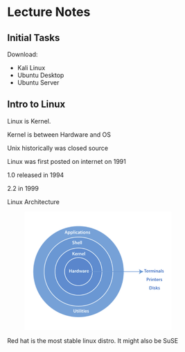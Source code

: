 # Lecture Notes

## Initial Tasks

Download:

* Kali Linux
* Ubuntu Desktop
* Ubuntu Server

## Intro to Linux

Linux is Kernel.

Kernel is between Hardware and OS

Unix historically was closed source



Linux was first posted on internet on 1991

1.0 released in 1994

2.2 in 1999



Linux Architecture

<figure><img src="../.gitbook/assets/image (1) (1) (1) (1) (1) (1) (1) (1) (1) (1) (1) (1) (1) (1) (1) (1) (1) (1) (1) (1) (1) (1) (1) (1) (1) (1) (1) (1) (1) (1) (1) (1) (1) (1) (1) (1) (1) (1) (1) (1) (1) (1) (1) (1) (1) (1) (1) (1) (1) (1) (1) (1) (1).png" alt="" width="339"><figcaption></figcaption></figure>

Red hat is the most stable linux distro. It might also be SuSE

